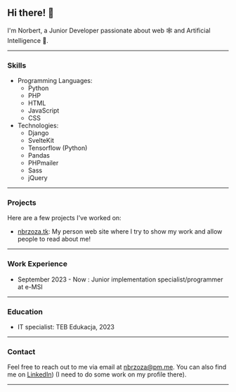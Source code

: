 ## Hi there! 👋

I'm Norbert, a Junior Developer passionate about web 🕸️ and Artificial Intelligence 🤖.

---
### Skills

- Programming Languages: 
  - Python
  - PHP
  - HTML
  - JavaScript
  - CSS
- Technologies: 
  - Django
  - SvelteKit
  - Tensorflow (Python)
  - Pandas
  - PHPmailer
  - Sass
  - jQuery
---
### Projects

Here are a few projects I've worked on:

- [nbrzoza.tk](https://github.com/nBrzoza/nBrzoza.tk): My person web site where I try to show my work and allow people to read about me!
---
### Work Experience
- September 2023 - Now : Junior implementation specialist/programmer at e-MSI
---
### Education

- IT specialist: TEB Edukacja, 2023
---

### Contact

Feel free to reach out to me via email at nbrzoza@pm.me. You can also find me on [LinkedIn](https://www.linkedin.com/in/norbert-brzoza-42360327b/)) (I need to do some work on my profile there).

---
